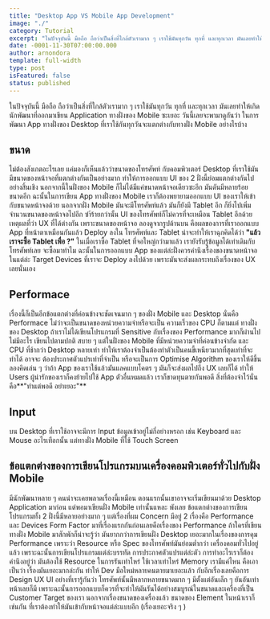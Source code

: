 ```yaml
---
title: "Desktop App VS Mobile App Development"
image: "./"
category: Tutorial
excerpt: "ในปัจจุบันนี้ มือถือ ถือว่าเป็นสิ่งที่ใกล้ตัวเรามาก ๆ เราใช้มันทุกวัน ทุกที่ และทุกเวลา มันเลยทำให้เกิดนักพัฒนาที่ออกมาเขียน Application ทางฝั่งของ Mobile ซะเยอะ วันนี้เลยจะพามาดูกันว่า ในการพัฒนา App ทางฝั่งของ Desktop ที่เราใช้กันทุกวันจะแตกต่าง..."
date: -0001-11-30T07:00:00.000
author: arnondora
template: full-width
type: post
isFeatured: false
status: published
---
```


ในปัจจุบันนี้ มือถือ ถือว่าเป็นสิ่งที่ใกล้ตัวเรามาก ๆ เราใช้มันทุกวัน ทุกที่ และทุกเวลา มันเลยทำให้เกิดนักพัฒนาที่ออกมาเขียน Application ทางฝั่งของ Mobile ซะเยอะ วันนี้เลยจะพามาดูกันว่า ในการพัฒนา App ทางฝั่งของ Desktop ที่เราใช้กันทุกวันจะแตกต่างกับทางฝั่ง Mobile อย่างไรบ้าง

## ขนาด
ไม่ต้องสังเกตอะไรเลย แค่มองก็เห็นแล้วว่าขนาดของโทรศัพท์ กับคอมพิวเตอร์ Desktop ที่เราใช้มันมีขนาดของหน้าจอที่แตกต่างกันเป็นอย่างมาก ทำให้การออกแบบ UI ของ 2 ฝั่งนี้ย่อมแตกต่างกันไปอย่างสิ้นเชิง นอกจากนี้ในฝั่งของ Mobile ก็ไม่ได้มีแค่ขนาดหน้าจอเดียวซะอีก มันดันมีหลายร้อยขนาดอีก ฉะนั้นในการเขียน App ทางฝั่งของ Mobile เราก็ต้องพยายามออกแบบ UI ของเราให้เข้ากับขนาดหน้าจอด้วย นอกจากฝั่ง Mobile มันจะมีโทรศัพท์แล้ว มันก็ยังมี Tablet อีก ก็ยิ่งไปเพิ่มจำนวนขนาดของหน้าจอไปอีก ซำ้ร้ายกว่านั้น UI ของโทรศัพท์ก็ไม่ควรที่จะเหมือน Tablet อีกด้วยเหตุผลที่ว่า UX ที่ได้ต่างกัน เพราะขนาดของหน้าจอ
ลองดูจากรูปด้านบน คือผลของการที่เราออกแบบ App ที่หน้าตาเหมือนกันแล้ว Deploy ลงใน โทรศัพท์และ Tablet น่าจะทำให้เราฉุกคิดได้ว่า **"แล้วเราจะซื้อ Tablet เพื่อ ?"** ในเมื่อเราซื้อ Tablet ที่จอใหญ่กว่ามาแล้ว เรายังรับรู้ข้อมูลได้เท่าเดิมกับโทรศัพท์เลย จะซื้อมาทำไม ฉะนั้นในการออกแบบ App ของแต่ล่ะฝั่งควรคำนึงเรื่องของขนาดหน้าจอ ในแต่ล่ะ Target Devices ที่เราจะ Deploy ลงไปด้วย เพราะมันจะส่งผลกระทบถึงเรื่องของ UX เลยนั่นเอง

## Performace
เรื่องนี้ก็เป็นอีกข้อแตกต่างที่ค่อนข้างจะชัดเจนมาก ๆ ของฝั่ง Mobile และ Desktop นั่นคือ Performace ไม่ว่าจะเป็นขนาดของหน่วยความจำหรือจะเป็น ความเร็วของ CPU ก็ตามแต่ ทางฝั่งของ Desktop ถ้าเราไม่ได้เขียนโปรแกรมที่ Sensitive กับเรื่องของ Performance มากก็ผ่านไป ไม่มีอะไร เขียนไปตามปกติ สบาย ๆ แต่ในฝั่งของ Mobile ที่มีหน่วยความจำที่ค่อนข้างจำกัด และ CPU ที่ช้ากว่า Desktop หลายเท่า ทำให้เราต้องจำเป็นต้องทำตัวเป็นคนขี้เหนียวมากที่สุดเท่าที่จะทำได้ อาจจะ ต้องประกาศตัวแปรเท่าที่จำเป็น หรือจะเป็นการ Optimise Algorithm ของเราให้ดีขึ้น ลองคิดเล่น ๆ ว่าถ้า App ของเราใช้แล้วมันแลคแบบโคตร ๆ มันก็จะส่งผลไปถึง UX เลยก็ได้ ทำให้ Users ผู้น่ารักของเราก็คงย้ายไปใช้ App ตัวอื่นหมดแล้ว เราก็ขาดทุนตายกันพอดี สิ่งที่ต้องจำไว้นั่นคือ**"ทำแต่พอดี อย่าเยอะ"**

## Input
บน Desktop ที่เราใช้อาจจะมีการ Input ข้อมูลเข้าอยู่ไม่กี่อย่างหรอก เช่น Keyboard และ Mouse อะไรเทือกนั้น แต่ทางฝั่ง Mobile ที่ใช้ Touch Screen

## ข้อแตกต่างของการเขียนโปรแกรมบนเครื่องคอมพิวเตอร์ทั่วไปกับฝั่ง Mobile
มีนักพัฒนาหลาย ๆ คนน่าจะเคยพลาดเรื่องนี้เหมือน ตอนแรกนั้นเขาอาจจะเริ่มเขียนมาด้วย Desktop Application มาก่อน แต่พอมาเขียนฝั่ง Mobile เท่านั้นแหละ พังเลย ข้อแตกต่างของการเขียนโปรแกรมทั้ง 2 ฝั่งนี้มีหลายอย่างมาก ๆ แต่เรื่องที่ผม Concern มีอยู่ 2 เรื่องคือ Performance และ Devices Form Factor
มาที่เรื่องแรกกันก่อนเลยคือเรื่องของ Performance ถ้าใครที่เขียนทางฝั่ง Mobile มาสักพักก็น่าจะรู้ว่า มันยากกว่าการเขียนฝั่ง Desktop เยอะมากในเรื่องของการคุม Performance เพราะว่า Resource หรือ Spec ของโทรศัพท์มันย่อมต่ำกว่า เครื่องคอมทั่วไปอยู่แล้ว เพราะฉะนั้นการเขียนโปรแกรมแต่ล่ะบรรทัด การประกาศตัวแปรแต่ล่ะตัว การทำอะไรเราก็ต้องคำนึงอยู่ว่า มันต้องใช้ Resource ในการรันเท่าไหร่ ใช้เวลาเท่าไหร่ Memory เรามีแค่ไหน คือเอาเป็นว่า เรื่องมันเยอะมากล่ะกัน ทำให้ Dev มือใหม่หลายคนตายมาเยอะแล้ว
กับอีกเรื่องเลยคือการ Design UX UI อย่างที่เรารู้กันว่า โทรศัพท์นั้นมีหลากหลายขนาดมาก ๆ มีตั้งแต่อันเล็ก ๆ ยันอันเท่าหน้าเลยก็มี เพราะฉะนั้นการออกแบบก็ควรที่จะทำให้มันรันได้อย่างสมบูรณ์ในขนาดและเครื่องที่เป็น Customer Target ของเรา นอกจากเรื่องขนาดของเครื่องแล้ว ขนาดของ Element ในหน้าเราก็เช่นกัน ที่เราต้องทำให้มันเข้ากับหน้าจอแต่ล่ะแบบอีก (เรื่องเยอะจริง ๆ )
